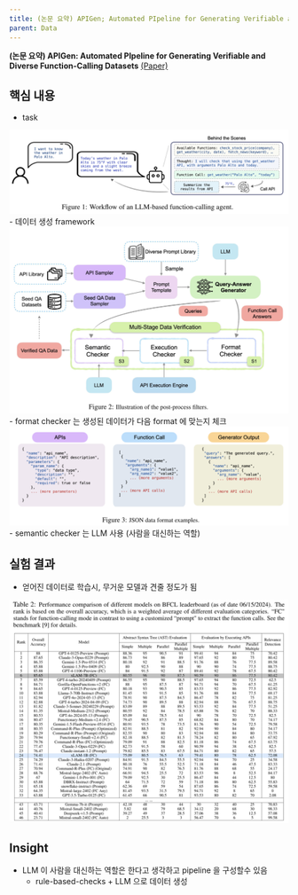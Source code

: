 ```yaml
---
title: (논문 요약) APIGen; Automated PIpeline for Generating Verifiable and Diverse Function-Calling Datasets
parent: Data
---
```


**(논문 요약) APIGen: Automated PIpeline for Generating Verifiable and Diverse Function-Calling Datasets** [(Paper)](https://arxiv.org/pdf/2406.18518)

## 핵심 내용
- task  
<img src="/data/papers/apigen/task.png" width="800" />
- 데이터 생성 framework   
<img src="/data/papers/apigen/concept.png" width="800" />
   - format checker 는 생성된 데이터가 다음 format 에 맞는지 체크    
   <img src="/data/papers/apigen/format.png" width="800" />
   - semantic checker 는 LLM 사용 (사람을 대신하는 역할)

## 실험 결과
- 얻어진 데이터로 학습시, 무거운 모델과 견줄 정도가 됨 
<img src="/data/papers/apigen/result.png" width="800" />

## Insight
- LLM 이 사람을 대신하는 역할은 한다고 생각하고 pipeline 을 구성할수 있음
    - rule-based-checks + LLM 으로 데이터 생성 
